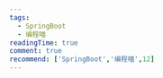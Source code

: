 ```yaml
---
tags:
  - SpringBoot
  - 编程喵
readingTime: true
comment: true
recommend: ['SpringBoot','编程喵',12]
---
```


